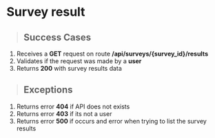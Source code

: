# Survey result

> ## Success Cases

1. Receives a **GET** request on route **/api/surveys/{survey_id}/results**
2. Validates if the request was made by a **user**
3. Returns **200** with survey results data

> ## Exceptions

1. Returns error **404** if API does not exists
2. Returns error **403** if its not a user
3. Returns error **500** if occurs and error when trying to list the survey results